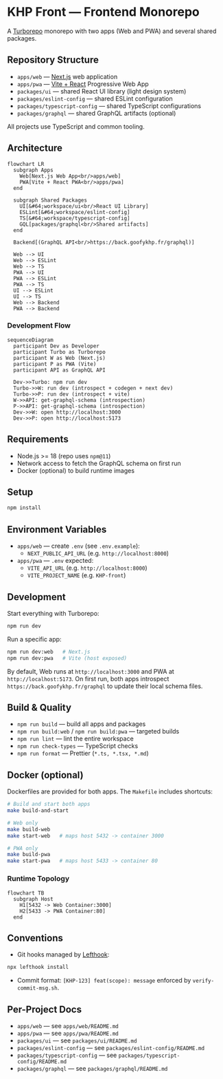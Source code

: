 # KHP Front — Frontend Monorepo

A [Turborepo](https://turbo.build) monorepo with two apps (Web and PWA) and several shared packages.

## Repository Structure

- `apps/web` — [Next.js](https://nextjs.org/) web application
- `apps/pwa` — [Vite + React](https://vitejs.dev/) Progressive Web App
- `packages/ui` — shared React UI library (light design system)
- `packages/eslint-config` — shared ESLint configuration
- `packages/typescript-config` — shared TypeScript configurations
- `packages/graphql` — shared GraphQL artifacts (optional)

All projects use TypeScript and common tooling.

## Architecture

```mermaid
flowchart LR
  subgraph Apps
    Web[Next.js Web App<br/>apps/web]
    PWA[Vite + React PWA<br/>apps/pwa]
  end

  subgraph Shared Packages
    UI[&#64;workspace/ui<br/>React UI Library]
    ESLint[&#64;workspace/eslint-config]
    TS[&#64;workspace/typescript-config]
    GQL[packages/graphql<br/>Shared artifacts]
  end

  Backend[(GraphQL API<br/>https://back.goofykhp.fr/graphql)]

  Web --> UI
  Web --> ESLint
  Web --> TS
  PWA --> UI
  PWA --> ESLint
  PWA --> TS
  UI --> ESLint
  UI --> TS
  Web --> Backend
  PWA --> Backend
```

### Development Flow

```mermaid
sequenceDiagram
  participant Dev as Developer
  participant Turbo as Turborepo
  participant W as Web (Next.js)
  participant P as PWA (Vite)
  participant API as GraphQL API

  Dev->>Turbo: npm run dev
  Turbo->>W: run dev (introspect + codegen + next dev)
  Turbo->>P: run dev (introspect + vite)
  W->>API: get-graphql-schema (introspection)
  P->>API: get-graphql-schema (introspection)
  Dev->>W: open http://localhost:3000
  Dev->>P: open http://localhost:5173
```

## Requirements

- Node.js >= 18 (repo uses `npm@11`)
- Network access to fetch the GraphQL schema on first run
- Docker (optional) to build runtime images

## Setup

```bash
npm install
```

## Environment Variables

- `apps/web` — create `.env` (see `.env.example`):
  - `NEXT_PUBLIC_API_URL` (e.g. `http://localhost:8000`)
- `apps/pwa` — `.env` expected:
  - `VITE_API_URL` (e.g. `http://localhost:8000`)
  - `VITE_PROJECT_NAME` (e.g. `KHP-front`)

## Development

Start everything with Turborepo:

```bash
npm run dev
```

Run a specific app:

```bash
npm run dev:web   # Next.js
npm run dev:pwa   # Vite (host exposed)
```

By default, Web runs at `http://localhost:3000` and PWA at `http://localhost:5173`.
On first run, both apps introspect `https://back.goofykhp.fr/graphql` to update their local schema files.

## Build & Quality

- `npm run build` — build all apps and packages
- `npm run build:web` / `npm run build:pwa` — targeted builds
- `npm run lint` — lint the entire workspace
- `npm run check-types` — TypeScript checks
- `npm run format` — Prettier (`*.ts, *.tsx, *.md`)

## Docker (optional)

Dockerfiles are provided for both apps. The `Makefile` includes shortcuts:

```bash
# Build and start both apps
make build-and-start

# Web only
make build-web
make start-web   # maps host 5432 -> container 3000

# PWA only
make build-pwa
make start-pwa   # maps host 5433 -> container 80
```

### Runtime Topology

```mermaid
flowchart TB
  subgraph Host
    H1[5432 -> Web Container:3000]
    H2[5433 -> PWA Container:80]
  end
```

## Conventions

- Git hooks managed by [Lefthook](https://github.com/evilmartians/lefthook):

```bash
npx lefthook install
```

- Commit format: `[KHP-123] feat(scope): message` enforced by `verify-commit-msg.sh`.

## Per-Project Docs

- `apps/web` — see `apps/web/README.md`
- `apps/pwa` — see `apps/pwa/README.md`
- `packages/ui` — see `packages/ui/README.md`
- `packages/eslint-config` — see `packages/eslint-config/README.md`
- `packages/typescript-config` — see `packages/typescript-config/README.md`
- `packages/graphql` — see `packages/graphql/README.md`

